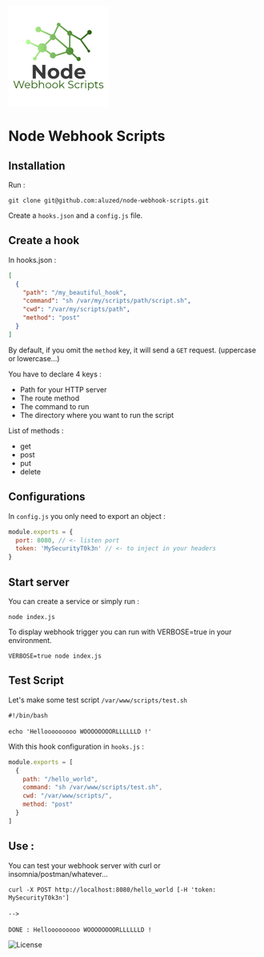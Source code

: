 ![Logo](https://github.com/aluzed/node-webhook-scripts/raw/master/logo.png "Node Webhook Scripts")

# Node Webhook Scripts

## Installation 

Run : 

```
git clone git@github.com:aluzed/node-webhook-scripts.git
```

Create a `hooks.json` and a `config.js` file.

## Create a hook 

In hooks.json : 

```json
[
  {
    "path": "/my_beautiful_hook",
    "command": "sh /var/my/scripts/path/script.sh", 
    "cwd": "/var/my/scripts/path",
    "method": "post"
  }
]
```

By default, if you omit the `method` key, it will send a `GET` request. (uppercase or lowercase...)

You have to declare 4 keys : 
* Path for your HTTP server
* The route method
* The command to run
* The directory where you want to run the script

List of methods : 
* get
* post
* put 
* delete

## Configurations

In `config.js` you only need to export an object : 

```javascript
module.exports = {
  port: 8080, // <- listen port
  token: 'MySecurityT0k3n' // <- to inject in your headers
}
```

## Start server

You can create a service or simply run :

```
node index.js
```

To display webhook trigger you can run with VERBOSE=true in your environment.

```
VERBOSE=true node index.js
```

## Test Script

Let's make some test script `/var/www/scripts/test.sh`

```
#!/bin/bash

echo 'Hellooooooooo WOOOOOOOORLLLLLLD !'
```

With this hook configuration in `hooks.js` : 

```js
module.exports = [
  {
    path: "/hello_world",
    command: "sh /var/www/scripts/test.sh",
    cwd: "/var/www/scripts/",
    method: "post"
  }
]
```

## Use :

You can test your webhook server with curl or insomnia/postman/whatever...

```
curl -X POST http://localhost:8080/hello_world [-H 'token: MySecurityT0k3n']

-->

DONE : Hellooooooooo WOOOOOOOORLLLLLLD !
```


![License](https://i.creativecommons.org/l/by-nc-sa/3.0/fr/88x31.png "CC BY NC SA")